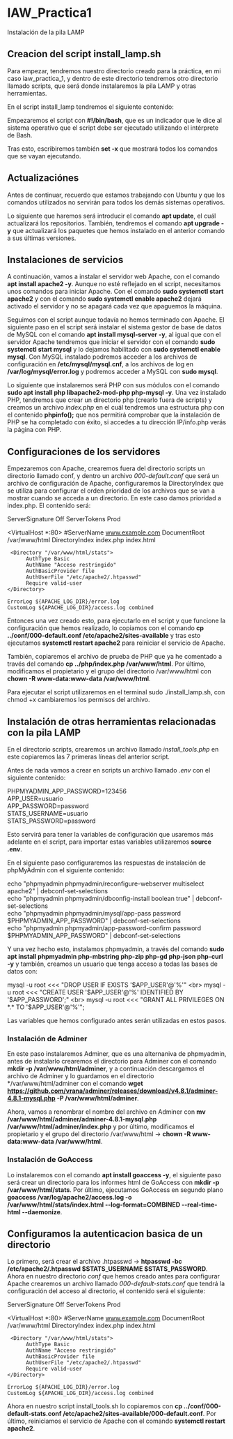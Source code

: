 # IAW_Practica1
Instalación de la pila LAMP

## Creacion del script install_lamp.sh
Para empezar, tendremos nuestro directorio creado para la práctica, en mi caso iaw_practica_1, y dentro de este directorio tendremos otro directorio llamado scripts, que será donde instalaremos la pila LAMP y otras herramientas.

En el script install_lamp tendremos el siguiente contenido:

Empezaremos el script con **#!/bin/bash**, que es un indicador que le dice al sistema operativo que el script debe ser ejecutado utilizando el intérprete de Bash.

Tras esto, escribiremos también **set -x** que mostrará todos los comandos que se vayan ejecutando.

## Actualizaciónes
Antes de continuar, recuerdo que estamos trabajando con Ubuntu y que los comandos utilizados no servirán para todos los demás sistemas operativos.

Lo siguiente que haremos será introducir el comando **apt update**, el cuál actualizará los repositorios. También, tendremos el comando **apt upgrade -y** que actualizará los paquetes que hemos instalado en el anterior comando a sus últimas versiones.

## Instalaciones de servicios
A continuación, vamos a instalar el servidor web Apache, con el comando **apt install apache2 -y**. Aunque no esté reflejado en el script, necesitamos unos comandos para iniciar Apache. Con el comando **sudo systemctl start apache2** y con el comando **sudo systemctl enable apache2** dejará activado el servidor y no se apagará cada vez que apaguemos la máquina.

Seguimos con el script aunque todavía no hemos terminado con Apache. El siguiente paso en el script será instalar el sistema gestor de base de datos de MySQL con el comando **apt install mysql-server -y**, al igual que con el servidor Apache tendremos que iniciar el servidor con el comando **sudo systemctl start mysql** y lo dejamos habilitado con **sudo systemctl enable mysql**. Con MySQL instalado podremos acceder a los archivos de configuración en **/etc/mysql/mysql.cnf**, a los archivos de log en **/var/log/mysql/error.log** y podremos acceder a MySQL con **sudo mysql**.

Lo siguiente que instalaremos será PHP con sus módulos con el comando **sudo apt install php libapache2-mod-php php-mysql -y**. Una vez instalado PHP, tendremos que crear un directorio php (crearlo fuera de scripts) y creamos un archivo *index.php* en el cuál tendremos una estructura php con el contenido **phpinfo();** que nos permitirá comprobar que la instalación de PHP se ha completado con éxito, si accedes a tu dirección IP/info.php verás la página con PHP.

## Configuraciones de los servidores
Empezaremos con Apache, crearemos fuera del directorio scripts un directorio llamado conf, y dentro un archivo *000-default.conf* que será un archivo de configuración de Apache, configuraremos la DirectoryIndex que se utiliza para configurar el orden prioridad de los archivos que se van a mostrar cuando se acceda a un directorio. En este caso damos prioridad a index.php. El contenido será:

ServerSignature Off
ServerTokens Prod

<VirtualHost *:80>
    #ServerName www.example.com
    DocumentRoot /var/www/html
    DirectoryIndex index.php index.html

     <Directory "/var/www/html/stats">
          AuthType Basic
          AuthName "Acceso restringido"
          AuthBasicProvider file
          AuthUserFile "/etc/apache2/.htpasswd"
          Require valid-user
    </Directory>

    ErrorLog ${APACHE_LOG_DIR}/error.log
    CustomLog ${APACHE_LOG_DIR}/access.log combined
</VirtualHost>

Entonces una vez creado esto, para ejecutarlo en el script y que funcione la configuración que hemos realizado, lo copiamos con el comando **cp ../conf/000-default.conf /etc/apache2/sites-available** y tras esto ejecutamos **systemctl restart apache2** para reiniciar el servicio de Apache.

También, copiaremos el archivo de prueba de PHP que ya he comentado a través del comando **cp ../php/index.php /var/www/html**. Por último, modificamos el propietario y el grupo del directorio /var/www/html con **chown -R www-data:www-data /var/www/html**.

Para ejecutar el script utilizaremos en el terminal sudo ./install_lamp.sh, con chmod +x cambiaremos los permisos del archivo.

## Instalación de otras herramientas relacionadas con la pila LAMP
En el directorio scripts, crearemos un archivo llamado *install_tools.php* en este copiaremos las 7 primeras líneas del anterior script. 

Antes de nada vamos a crear en scripts un archivo llamado *.env* con el siguiente contenido:

PHPMYADMIN_APP_PASSWORD=123456
<br>
APP_USER=usuario
<br>
APP_PASSWORD=password
<br>
STATS_USERNAME=usuario
<br>
STATS_PASSWORD=password

Esto servirá para tener la variables de configuración que usaremos más adelante en el script, para importar estas variables utilizaremos **source .env**. 

En el siguiente paso configuraremos las respuestas de instalación de phpMyAdmin con el siguiente contenido:

echo "phpmyadmin phpmyadmin/reconfigure-webserver multiselect apache2" | debconf-set-selections
<br>
echo "phpmyadmin phpmyadmin/dbconfig-install boolean true" | debconf-set-selections
<br>
echo "phpmyadmin phpmyadmin/mysql/app-pass password $PHPMYADMIN_APP_PASSWORD" | debconf-set-selections
<br>
echo "phpmyadmin phpmyadmin/app-password-confirm password $PHPMYADMIN_APP_PASSWORD" | debconf-set-selections

Y una vez hecho esto, instalamos phpmyadmin, a través del comando **sudo apt install phpmyadmin php-mbstring php-zip php-gd php-json php-curl -y** y también, creamos un usuario que tenga acceso a todas las bases de datos con:

mysql -u root <<< "DROP USER IF EXISTS '$APP_USER'@'%'"
<br>
mysql -u root <<< "CREATE USER '$APP_USER'@'%' IDENTIFIED BY '$APP_PASSWORD';"
<br>
mysql -u root <<< "GRANT ALL PRIVILEGES ON *.* TO '$APP_USER'@'%'";

Las variables que hemos configurado antes serán utilizadas en estos pasos.

### Instalación de Adminer
En este paso instalaremos Adminer, que es una alternaniva de phpmyadmin, antes de instalarlo crearemos el directorio para Adminer con el comando **mkdir -p /var/www/html/adminer**, y a continuación descargamos el archivo de Adminer y lo guardamos en el directorio */var/www/html/adminer con el comando **wget https://github.com/vrana/adminer/releases/download/v4.8.1/adminer-4.8.1-mysql.php -P /var/www/html/adminer**.

Ahora, vamos a renombrar el nombre del archivo en Adminer con **mv /var/www/html/adminer/adminer-4.8.1-mysql.php /var/www/html/adminer/index.php** y por último, modificamos el propietario y el grupo del directorio /var/www/html -> **chown -R www-data:www-data /var/www/html**.

### Instalación de GoAccess
Lo instalaremos con el comando **apt install goaccess -y**, el siguiente paso será crear un directorio para los informes html de GoAccess con **mkdir -p /var/www/html/stats**. Por último, ejecutamos GoAccess en segundo plano **goaccess /var/log/apache2/access.log -o /var/www/html/stats/index.html --log-format=COMBINED --real-time-html --daemonize**.

## Configuramos la autenticacion basica de un directorio
Lo primero, será crear el archivo .htpasswd -> **htpasswd -bc /etc/apache2/.htpasswd $STATS_USERNAME $STATS_PASSWORD**. Ahora en nuestro directorio *conf* que hemos creado antes para configurar Apache crearemos un archivo llamado *000-default-stats.conf* que tendrá la configuración del acceso al directorio, el contenido será el siguiente:

ServerSignature Off
ServerTokens Prod

<VirtualHost *:80>
    #ServerName www.example.com
    DocumentRoot /var/www/html
    DirectoryIndex index.php index.html

     <Directory "/var/www/html/stats">
          AuthType Basic
          AuthName "Acceso restringido"
          AuthBasicProvider file
          AuthUserFile "/etc/apache2/.htpasswd"
          Require valid-user
    </Directory>

    ErrorLog ${APACHE_LOG_DIR}/error.log
    CustomLog ${APACHE_LOG_DIR}/access.log combined
</VirtualHost>

Ahora en nuestro script install_tools.sh lo copiaremos con **cp ../conf/000-default-stats.conf /etc/apache2/sites-available/000-default.conf**. Por último, reiniciamos el servicio de Apache con el comando **systemctl restart apache2**.






